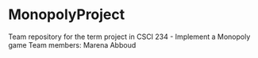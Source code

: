 # MonopolyProject
Team repository for the term project in CSCI 234 - Implement a Monopoly game 
Team members: Marena Abboud
